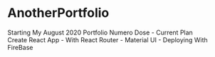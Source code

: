 # AnotherPortfolio
Starting My August 2020 Portfolio Numero Dose -
    Current Plan  
        Create React App - With React Router - Material UI - 
            Deploying With FireBase
